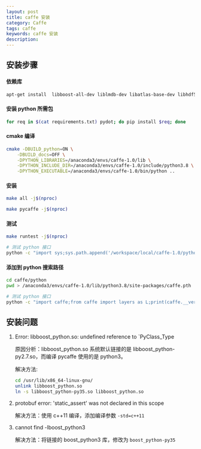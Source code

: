 ```yaml
---
layout: post
title: caffe 安装
category: Caffe
tags: caffe
keywords: caffe 安装
description:
---
```


## 安装步骤

#### 依赖库

```bash
apt-get install  libboost-all-dev liblmdb-dev libatlas-base-dev libhdf5-serial-dev libleveldb-dev libsnappy-dev
```

#### 安装 python 所需包

```bash
for req in $(cat requirements.txt) pydot; do pip install $req; done
```

#### cmake 编译

```bash
cmake -DBUILD_python=ON \
    -DBUILD_docs=OFF \
    -DPYTHON_LIBRARIES=/anaconda3/envs/caffe-1.0/lib \
    -DPYTHON_INCLUDE_DIR=/anaconda3/envs/caffe-1.0/include/python3.8 \
    -DPYTHON_EXECUTABLE=/anaconda3/envs/caffe-1.0/bin/python ..
```

#### 安装

```bash
make all -j$(nproc)

make pycaffe -j$(nproc)
```

#### 测试

```bash
make runtest -j$(nproc)

# 测试 python 接口
python -c "import sys;sys.path.append('/workspace/local/caffe-1.0/python');import caffe;from caffe import layers as L;print(caffe.__version__, caffe.__file__)"
```

#### 添加到 python 搜索路径

```bash
cd caffe/python
pwd > /anaconda3/envs/caffe-1.0/lib/python3.8/site-packages/caffe.pth

# 测试 python 接口
python -c "import caffe;from caffe import layers as L;print(caffe.__version__, caffe.__file__)"
```

## 安装问题

1. Error: libboost_python.so: undefined reference to `PyClass_Type

    原因分析：libboost_python.so 系统默认链接的是 libboost_python-py2.7.so，而编译 pycaffe 使用的是 python3。

    解决方法:

    ```bash
    cd /usr/lib/x86_64-linux-gnu/
    unlink libboost_python.so
    ln -s libboost_python-py35.so libboost_python.so
    ```

2. protobuf error: 'static_assert' was not declared in this scope

    解决方法：使用 c++11 编译，添加编译参数 `-std=c++11`

3. cannot find -lboost_python3

    解决方法：将链接的 boost_python3 库，修改为 `boost_python-py35`
